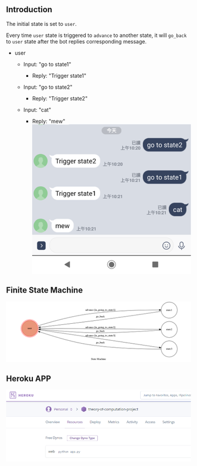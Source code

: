 ## Introduction
The initial state is set to `user`.

Every time `user` state is triggered to `advance` to another state, it will `go_back` to `user` state after the bot replies corresponding message.

* user
	* Input: "go to state1"
		* Reply: "Trigger state1"

	* Input: "go to state2"
		* Reply: "Trigger state2"
		
	* Input: "cat"
		* Reply: "mew"
![line](./img/line.png)

## Finite State Machine
![fsm](./img/show-fsm.png)

## Heroku APP
![fsm](./img/heroku.png)